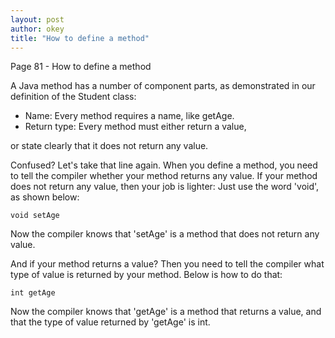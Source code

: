 ```yaml
---
layout: post
author: okey
title: "How to define a method"
---
```

 
Page 81 - How to define a method

A Java method has a number of component parts, as demonstrated in our definition of the Student class:
- Name: Every method requires a name, like getAge.
- Return type: Every method must either return a value, 

or state clearly that it does not return any value.

Confused? Let's take that line again. 
When you define a method, you need to tell the compiler whether 
your method returns any value. If your method does not return any value, then your job is lighter: 
Just use the word 'void', as shown below:

```
void setAge

```

Now the compiler knows that 'setAge' is a method that does not return any value.

And if your method returns a value? Then you need to tell the compiler what type of value is 
returned by your method. Below is how to do that:

```
int getAge

```

Now the compiler knows that 'getAge' is a method that returns a value, and that the type of value returned by 'getAge' is int.

